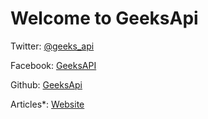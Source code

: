 # Welcome to GeeksApi



Twitter: [@geeks_api](https://twitter.com/geeks_api)

Facebook: [GeeksAPI](https://www.facebook.com/GeeksAPI)

Github: [GeeksApi](https://github.com/GeeksApi)

Articles*: [Website](https://caramellaapp.com/geeksapi)
